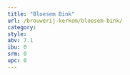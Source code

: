 ```yaml
---
title: "Bloesem Bink"
url: /brouwerij-kerkom/bloesem-bink/
category: 
style: 
abv: 7.1
ibu: 0
srm: 0
upc: 0
---
```



